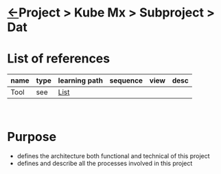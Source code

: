<head><link rel="stylesheet" href="../../../../md.css"/><script src="../../../md.js"></script></head>

[//]: #(Reference)
[Repo_Readme]:    ../list/subproject_list.md
[Tool_List]:      ../list/tool_list.md

# [&larr;][Repo_Readme]Project > Kube Mx > Subproject > Dat
# List of references
|name|type|learning path|sequence|view|desc|
|-|-|-|-|-|-|
|Tool|see|[List][Tool_List]|
<br>

# Purpose
- defines the architecture both functional and technical of this project
- defines and describe all the processes involved in this project

